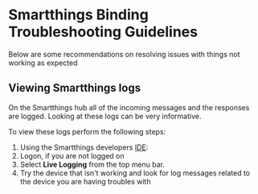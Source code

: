 # Smartthings Binding Troubleshooting Guidelines

Below are some recommendations on resolving issues with things not working as expected

## Viewing Smartthings logs

On the Smartthings hub all of the incoming messages and the responses are logged. Looking at these logs can be very informative.

To view these logs perform the following steps:
1. Using the Smartthings developers [IDE](https://graph.api.smartthings.com/):
2. Logon, if you are not logged on
3. Select **Live Logging** from the top menu bar.
4. Try the device that isn't working and look for log messages related to the device you are having troubles with
